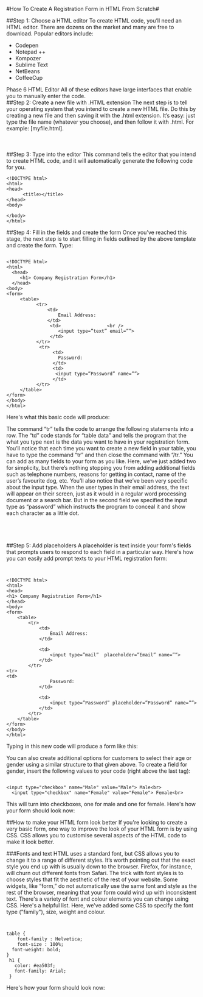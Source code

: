 #How To Create A Registration Form in HTML From Scratch#

##Step 1: Choose a HTML editor
To create HTML code, you’ll need an HTML editor. There are dozens on the market and many are free to download.
Popular editors include:

* Codepen
* Notepad ++
* Kompozer
* Sublime Text
* NetBeans
* CoffeeCup

Phase 6 HTML Editor
All of these editors have large interfaces that enable you to manually enter the code.  <br />
##Step 2: Create a new file with .HTML extension
The next step is to tell your operating system that you intend to create a new HTML file. Do this by creating a new file and then saving it with the .html extension. It’s easy: just type the file name (whatever you choose), and then follow it with .html. For example: [myfile.html].  <br />
 <br /> <br /> <br /> ##Step 3: Type <html> into the editor
This command tells the editor that you intend to create HTML code, and it will automatically generate the following code for you.

```
<!DOCTYPE html>
<html>
<head>          
      <title></title>
</head>
<body> 
    
</body>
</html>

```

##Step 4: Fill in the fields and create the form
Once you’ve reached this stage, the next step is to start filling in fields outlined by the above template and create the form.
Type:
```

<!DOCTYPE html>
<html>
  <head>
     <h1> Company Registration Form</h1>
  </head>  
<body>
<form>	
     <table>		
           <tr>			
               <td>				
                   Email Address:			
               </td>			
                <td>				 <br />
                   <input type=”text” email=””>			
                </td>		
           </tr>
            <tr>
                 <td>				
                   Password:			
                 </td>			
                 <td>				
                  <input type=”Password” name=””>			
                 </td>		
           </tr>	
     </table>
</form> 
</body>
</html>
```

Here's what this basic code will produce:





The command “tr” tells the code to arrange the following statements into a row. The “td” code stands for “table data” and tells the program that the what you type next is the data you want to have in your registration form.
You’ll notice that each time you want to create a new field in your table, you have to type the command “tr” and then close the command with “/tr.” You can add as many fields to your form as you like.
Here, we’ve just added two for simplicity, but there’s nothing stopping you from adding additional fields such as telephone numbers, reasons for getting in contact, name of the user’s favourite dog, etc.
You’ll also notice that we’ve been very specific about the input type. When the user types in their email address, the text will appear on their screen, just as it would in a regular word processing document or a search bar. But in the second field we specified the input type as “password” which instructs the program to conceal it and show each character as a little dot. 
 <br /> <br /> <br /> <br /> <br />##Step 5: Add placeholders
A placeholder is text inside your form's fields that prompts users to respond to each field in a particular way.  Here's how you can easily add prompt texts to your HTML registration form:
```


<!DOCTYPE html>
<html>
<head>
<h1> Company Registration Form</h1>
</head>
<body>
<form>
	<table>
		<tr>
			<td>
				Email Address:
			</td>

			<td>
				<input type=”mail”  placeholder=”Email” name=””>
			</td>
		</tr>
<tr>
<td>
				Password:
			</td>

			<td>
				<input type=”Password” placeholder=”Password” name=””>
			</td>
		</tr>
	</table>
</form> 
</body>
</html>
```

Typing in this new code will produce a form like this:


You can also create additional options for customers to select their age or gender using a similar structure to that given above.
To create a field for gender, insert the following values to your code (right above the last </table> tag):
```

<input type="checkbox" name="Male" value="Male"> Male<br>
  <input type="checkbox" name="Female" value="Female"> Female<br>
```

This will turn into checkboxes, one for male and one for female. Here's how your form should look now:

##How to make your HTML form look better 
If you're looking to create a very basic form, one way to improve the look of your HTML form is by using CSS. CSS allows you to customise several aspects of the HTML code to make it look better. 

###Fonts and text
HTML uses a standard font, but CSS allows you to change it to a range of different styles. It’s worth pointing out that the exact style you end up with is usually down to the browser. Firefox, for instance, will churn out different fonts from Safari.
The trick with font styles is to choose styles that fit the aesthetic of the rest of your website. Some widgets, like “form,” do not automatically use the same font and style as the rest of the browser, meaning that your form could wind up with inconsistent text.
There's a variety of font and colour elements you can change using CSS. Here's a helpful list.
Here, we've added some CSS to specify the font type ("family"), size, weight and colour.
```


table {
	font-family : Helvetica;
	font-size : 100%;
  font-weight: bold;
}
 h1 {
   color: #ea503f;
   font-family: Arial;
 }

```

 Here's how your form should look now:

